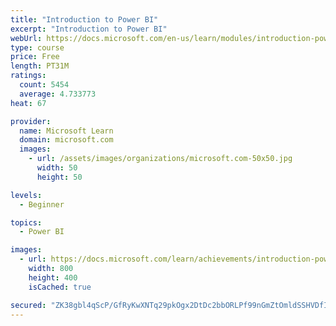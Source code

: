 ```yaml
---
title: "Introduction to Power BI"
excerpt: "Introduction to Power BI"
webUrl: https://docs.microsoft.com/en-us/learn/modules/introduction-power-bi/
type: course
price: Free
length: PT31M
ratings:
  count: 5454
  average: 4.733773
heat: 67

provider:
  name: Microsoft Learn
  domain: microsoft.com
  images:
    - url: /assets/images/organizations/microsoft.com-50x50.jpg
      width: 50
      height: 50

levels:
  - Beginner

topics:
  - Power BI

images:
  - url: https://docs.microsoft.com/learn/achievements/introduction-power-bi-social.png
    width: 800
    height: 400
    isCached: true

secured: "ZK38gbl4qScP/GfRyKwXNTq29pkOgx2DtDc2bbORLPf99nGmZtOmldSSHVDfIwT7NwpigBUKNQTyeB3ww85NKCFTXCt6yGUdJYAgQjrANge32LWcGbU5WNV4Sh8j7wcg9Zon4eD3N3y5V/hLF4ZaKS6ZHTi7IiJMD2ka+DLBeOdvYkIfH5JXLtM6IEKHcNvzKWFQNdr67kJgRb5+7E60z3yNdiVm0LlWorwSSj1XoJ1GNyNHIq96VQBiGiossNHe36dF8j08AQpFwqfh4mA4sAs/7eR0pL/Nj3+tLISbMCQC9luYk76LG8V/Ji5Vt2VdzwGo7GQOG0byYfiGa6RQyZHJ9zvlc0U9r0ETLck8CJal/BDKXDW750m5chwtJtSxJcIx8xE6i3CKmZombtQ5OmztHPOZL4Y88o0iZ9p12Yo=;dl9g8cUtLyeU2Qt3/FkKUA=="
---
```


